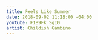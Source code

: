 ```yaml
---
title: Feels Like Summer
date: 2018-09-02 11:18:00 -04:00
youtube: F1B9Fk_SgI0
artist: Childish Gambino
---
```


